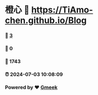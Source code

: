 # 橙心 :link: https://TiAmo-chen.github.io/Blog 
### :page_facing_up: [3](https://TiAmo-chen.github.io/Blog/tag.html) 
### :speech_balloon: 0 
### :hibiscus: 1743 
### :alarm_clock: 2024-07-03 10:08:09 
### Powered by :heart: [Gmeek](https://github.com/Meekdai/Gmeek)
